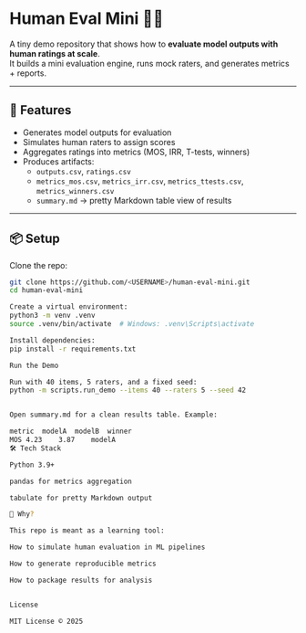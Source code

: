 # Human Eval Mini 🧪🤖

A tiny demo repository that shows how to **evaluate model outputs with human ratings at scale**.  
It builds a mini evaluation engine, runs mock raters, and generates metrics + reports.

---

## 🚀 Features
- Generates model outputs for evaluation
- Simulates human raters to assign scores
- Aggregates ratings into metrics (MOS, IRR, T-tests, winners)
- Produces artifacts:
  - `outputs.csv`, `ratings.csv`
  - `metrics_mos.csv`, `metrics_irr.csv`, `metrics_ttests.csv`, `metrics_winners.csv`
  - `summary.md` → pretty Markdown table view of results

---

## 📦 Setup

Clone the repo:
```bash
git clone https://github.com/<USERNAME>/human-eval-mini.git
cd human-eval-mini

Create a virtual environment:
python3 -m venv .venv
source .venv/bin/activate  # Windows: .venv\Scripts\activate

Install dependencies:
pip install -r requirements.txt

Run the Demo

Run with 40 items, 5 raters, and a fixed seed:
python -m scripts.run_demo --items 40 --raters 5 --seed 42


Open summary.md for a clean results table. Example:

metric	modelA	modelB	winner
MOS	4.23	3.87	modelA
🛠️ Tech Stack

Python 3.9+

pandas for metrics aggregation

tabulate for pretty Markdown output

🌟 Why?

This repo is meant as a learning tool:

How to simulate human evaluation in ML pipelines

How to generate reproducible metrics

How to package results for analysis


License

MIT License © 2025

